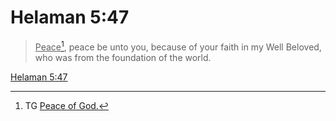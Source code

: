 # Helaman 5:47

> <u>Peace</u>[^a], peace be unto you, because of your faith in my Well Beloved, who was from the foundation of the world.

[Helaman 5:47](https://www.churchofjesuschrist.org/study/scriptures/bofm/hel/5?lang=eng&id=p47#p47)


[^a]: TG [Peace of God.](https://www.churchofjesuschrist.org/study/scriptures/tg/peace-of-god?lang=eng)
